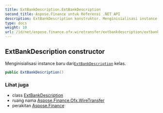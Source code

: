 ```yaml
---
title: ExtBankDescription.ExtBankDescription
second_title: Aspose.Finance untuk Referensi .NET API
description: ExtBankDescription konstruktor. Menginisialisasi instance baru dariExtBankDescription kelas.
type: docs
weight: 10
url: /id/net/aspose.finance.ofx.wiretransfer/extbankdescription/extbankdescription/
---
```

## ExtBankDescription constructor

Menginisialisasi instance baru dari[`ExtBankDescription`](../) kelas.

```csharp
public ExtBankDescription()
```

### Lihat juga

* class [ExtBankDescription](../)
* ruang nama [Aspose.Finance.Ofx.WireTransfer](../../extbankdescription/)
* perakitan [Aspose.Finance](../../../)


